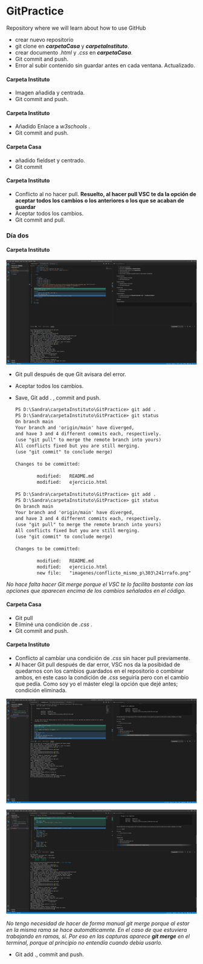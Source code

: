 # GitPractice
Repository where we will learn about how to use GitHub

 - crear nuevo repositorio
 - git clone en ***carpetaCasa*** y ***carpetaInstituto***.
 - crear documento _.html_ y _.css_ en ***carpetaCasa***.
 - Git commit and push.
 - Error al subir contenido sin guardar antes en cada ventana. Actualizado.

#### Carpeta Instituto
- Imagen añadida y centrada.
- Git commit and push.

#### Carpeta Instituto
- Añadido Enlace a _w3schools_ .
- Git commit and push.

#### Carpeta Casa
- añadido fieldset y centrado.
- Git commit

#### Carpeta Instituto
- Conflicto al no hacer pull. **Resuelto, al hacer pull VSC te da la opción de aceptar todos los cambios o los anteriores o los que se acaban de guardar**
- Aceptar todos los cambios.
- Git commit and pull.

### Día dos
#### Carpeta Instituto

![imagen de código donde se hicieron cambios en el mismo párrafo sin hacer push en carpeta casa](https://github.com/SandraLucioni/GitPractice/blob/main/imagenes/conflicto_mismo_parrafo.png)

- Git pull después de que Git avisara del error.
- Aceptar todos los cambios.
- Save, Git add . , commit and push.

    ```
    PS D:\Sandra\carpetaInstituto\GitPractice> git add .
    PS D:\Sandra\carpetaInstituto\GitPractice> git status
    On branch main
    Your branch and 'origin/main' have diverged,
    and have 3 and 4 different commits each, respectively.
    (use "git pull" to merge the remote branch into yours)
    All conflicts fixed but you are still merging.
    (use "git commit" to conclude merge)

    Changes to be committed:

            modified:   README.md
            modified:   ejercicio.html

    PS D:\Sandra\carpetaInstituto\GitPractice> git add .       
    PS D:\Sandra\carpetaInstituto\GitPractice> git status
    On branch main
    Your branch and 'origin/main' have diverged,
    and have 3 and 4 different commits each, respectively.
    (use "git pull" to merge the remote branch into yours)
    All conflicts fixed but you are still merging.
    (use "git commit" to conclude merge)

    Changes to be committed:

            modified:   README.md
            modified:   ejercicio.html
            new file:   "imagenes/conflicto_mismo_p\303\241rrafo.png"

    ```

 _No hace falta hacer Git merge porque el VSC te lo facilita bastante con las opciones que aparecen encima de los cambios señalados en el código._

 #### Carpeta Casa
 - Git pull
 - Eliminé una condición de _.css_ .
 - Git commit and push.
 #### Carpeta Instituto
 - Conflicto al cambiar una condición de _.css_ sin hacer pull previamente.
 - Al hacer Git pull después de dar error, VSC nos da la posibidad de quedarnos con los cambios guardados en el repositorio o combinar ambos, en este caso la condición de _.css_ seguiría pero con el cambio que pedía. Como soy yo el máster elegí la opción que dejé antes; condición eliminada.

![Imágen del código después de hacer pull posterior al error](https://github.com/SandraLucioni/GitPractice/blob/main/imagenes/conflicto_contenido_por_nopull.png)

![Imágen del código con conflicto en el mismo párrafo](https://github.com/SandraLucioni/GitPractice/blob/main/imagenes/conflicto_cambio_en_la_misma_linea_pero_distinto_contenido.png.png)

 _No tengo necesidad de hacer de forma manual git merge porque al estar en la misma rama se hace automáticamnte. En el caso de que estuviera trabajando en ramas, sí. Por eso en las capturas aparece **git merge** en el terminal, porque al principio no entendía cuando debía usarlo._
  
 - Git add ., commit and push.
